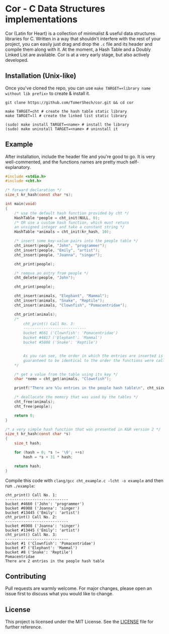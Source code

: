 # Cor - C Data Structures implementations

Cor (Latin for Heart) is a collection of minimalist & useful data structures libraries for C.
Written in a way that shouldn't interfere with the rest of your project, you can easily just drag and drop the `.c` file and its header and compile them along with it.
At the moment, a Hash Table and a Doubly Linked List are available. Cor is at a very early stage, but also actively developed.

## Installation (Unix-like)
Once you've cloned the repo, you can use `make TARGET=<library name without lib prefix>` to create & install it.
```
git clone https://github.com/TomerShech/cor.git && cd cor

make TARGET=cht # create the hash table static library
make TARGET=ll # create the linked list static library

(sudo) make install TARGET=<name> # install the library
(sudo) make uninstall TARGET=<name> # uninstall it
```

## Example
After installation, include the header file and you're good to go. It is very well-commented, and the functions names are pretty much self-explanatory.
```c
#include <stdio.h>
#include <cht.h>

/* forward declaration */
size_t kr_hash(const char *s);

int main(void)
{
	/* use the default hash function provided by cht */
	HashTable *people = cht_init(NULL, 0);
	/* OR use a custom hash function, which must return
	an unsigned integer and take a constant string */
	HashTable *animals = cht_init(kr_hash, 10);

	/* insert some key-value pairs into the people table */
	cht_insert(people, "John", "programmer");
	cht_insert(people, "Emily", "artist");
	cht_insert(people, "Joanna", "singer");

	cht_print(people);

	/* remove an entry from people */
	cht_delete(people, "John");

	cht_print(people);

	cht_insert(animals, "Elephant", "Mammal");
	cht_insert(animals, "Snake", "Reptile");
	cht_insert(animals, "Clownfish", "Pomacentridae");

	cht_print(animals);
	/*
		cht_print() Call No. 3:
		----------------------------
		bucket #661 ('Clownfish': 'Pomacentridae')
		bucket #4817 ('Elephant': 'Mammal')
		bucket #5888 ('Snake': 'Reptile')


		As you can see, the order in which the entries are inserted is not
		guaranteed to be identical to the order the functions were called.
	*/

	/* get a value from the table using its key */
	char *nemo = cht_get(animals, "Clownfish");

	printf("There are %lu entries in the people hash table\n", cht_size(people));

	/* deallocate the memory that was used by the tables */
	cht_free(animals);
	cht_free(people);

	return 0;
}

/* a very simple hash function that was presented in K&R version 2 */
size_t kr_hash(const char *s)
{
	size_t hash;

	for (hash = 0; *s != '\0'; ++s)
		hash = *s + 31 * hash;

	return hash;
}
```

Compile this code with `clang/gcc cht_example.c -lcht -o example` and then run `./example`:

```
cht_print() Call No. 1:
----------------------------
bucket #4660 ('John': 'programmer') 
bucket #6908 ('Joanna': 'singer') 
bucket #13445 ('Emily': 'artist') 
cht_print() Call No. 2:
----------------------------
bucket #6908 ('Joanna': 'singer') 
bucket #13445 ('Emily': 'artist') 
cht_print() Call No. 3:
----------------------------
bucket #1 ('Clownfish': 'Pomacentridae') 
bucket #7 ('Elephant': 'Mammal') 
bucket #8 ('Snake': 'Reptile') 
Pomacentridae
There are 2 entries in the people hash table
```

## Contributing
Pull requests are warmly welcome. For major changes, please open an issue first to discuss what you would like to change.

## License
This project is licensed under the MIT License. See the [LICENSE](https://github.com/TomerShech/cor/blob/master/LICENSE) file for further reference.
